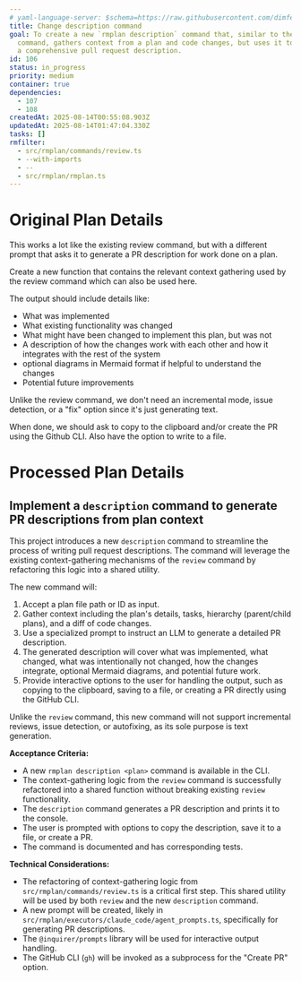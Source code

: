 ```yaml
---
# yaml-language-server: $schema=https://raw.githubusercontent.com/dimfeld/llmutils/main/schema/rmplan-plan-schema.json
title: Change description command
goal: To create a new `rmplan description` command that, similar to the `review`
  command, gathers context from a plan and code changes, but uses it to generate
  a comprehensive pull request description.
id: 106
status: in_progress
priority: medium
container: true
dependencies:
  - 107
  - 108
createdAt: 2025-08-14T00:55:08.903Z
updatedAt: 2025-08-14T01:47:04.330Z
tasks: []
rmfilter:
  - src/rmplan/commands/review.ts
  - --with-imports
  - --
  - src/rmplan/rmplan.ts
---
```


# Original Plan Details

This works a lot like the existing review command, but with a different prompt that asks it to generate a PR description for work done on a plan.

Create a new function that contains the relevant context gathering used by the review command which can also be used
here.

The output should include details like:
- What was implemented
- What existing functionality was changed
- What might have been changed to implement this plan, but was not
- A description of how the changes work with each other and how it integrates with the rest of the system
- optional diagrams in Mermaid format if helpful to understand the changes
- Potential future improvements

Unlike the review command, we don't need an incremental mode, issue detection, or a "fix" option since it's just generating text.

When done, we should ask to copy to the clipboard and/or create the PR using the Github CLI. Also have the option to
write to a file.

# Processed Plan Details

## Implement a `description` command to generate PR descriptions from plan context

This project introduces a new `description` command to streamline the process of writing pull request descriptions. The command will leverage the existing context-gathering mechanisms of the `review` command by refactoring this logic into a shared utility.

The new command will:
1.  Accept a plan file path or ID as input.
2.  Gather context including the plan's details, tasks, hierarchy (parent/child plans), and a diff of code changes.
3.  Use a specialized prompt to instruct an LLM to generate a detailed PR description.
4.  The generated description will cover what was implemented, what changed, what was intentionally not changed, how the changes integrate, optional Mermaid diagrams, and potential future work.
5.  Provide interactive options to the user for handling the output, such as copying to the clipboard, saving to a file, or creating a PR directly using the GitHub CLI.

Unlike the `review` command, this new command will not support incremental reviews, issue detection, or autofixing, as its sole purpose is text generation.

**Acceptance Criteria:**
- A new `rmplan description <plan>` command is available in the CLI.
- The context-gathering logic from the `review` command is successfully refactored into a shared function without breaking existing `review` functionality.
- The `description` command generates a PR description and prints it to the console.
- The user is prompted with options to copy the description, save it to a file, or create a PR.
- The command is documented and has corresponding tests.

**Technical Considerations:**
- The refactoring of context-gathering logic from `src/rmplan/commands/review.ts` is a critical first step. This shared utility will be used by both `review` and the new `description` command.
- A new prompt will be created, likely in `src/rmplan/executors/claude_code/agent_prompts.ts`, specifically for generating PR descriptions.
- The `@inquirer/prompts` library will be used for interactive output handling.
- The GitHub CLI (`gh`) will be invoked as a subprocess for the "Create PR" option.
